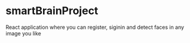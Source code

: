 # smartBrainProject
React application where you can register, siginin and detect faces in any image you like
